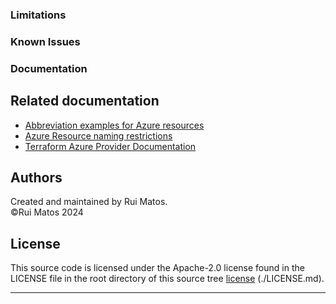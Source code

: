 ### Limitations
### Known Issues
### Documentation

## Related documentation

* [Abbreviation examples for Azure resources](https://learn.microsoft.com/en-us/azure/cloud-adoption-framework/ready/azure-best-practices/resource-abbreviations)
* [Azure Resource naming restrictions](https://docs.microsoft.com/en-us/azure/azure-resource-manager/management/resource-name-rules)
* [Terraform Azure Provider Documentation](https://registry.terraform.io/providers/hashicorp/azurerm/latest/docs)

## Authors
Created and maintained by Rui Matos.  
©Rui Matos 2024

## License
This source code is licensed under the Apache-2.0 license found in the
LICENSE file in the root directory of this source tree [license] (./LICENSE.md).


---

[azure]: https://portal.azure.com
[azure-badge]: https://img.shields.io/badge/cloud-Microsoft%20Azure-blue
[readme]: ./README.md
[readme-badge]: https://img.shields.io/badge/readme-information-red
[usage]: ./USAGE.md
[usage-badge]: https://img.shields.io/badge/usage-examples-lightgrey
[changelog]: ./CHANGELOG.md
[changelog-badge]: https://img.shields.io/badge/changelog-release-green
[license]: ./LICENSE.md
[license-badge]: https://img.shields.io/badge/license-%40Rui%20Matos-orange
[notice]: ./NOTICE.md
[notice-badge]: https://img.shields.io/badge/notice-%40copyright-lightgrey

